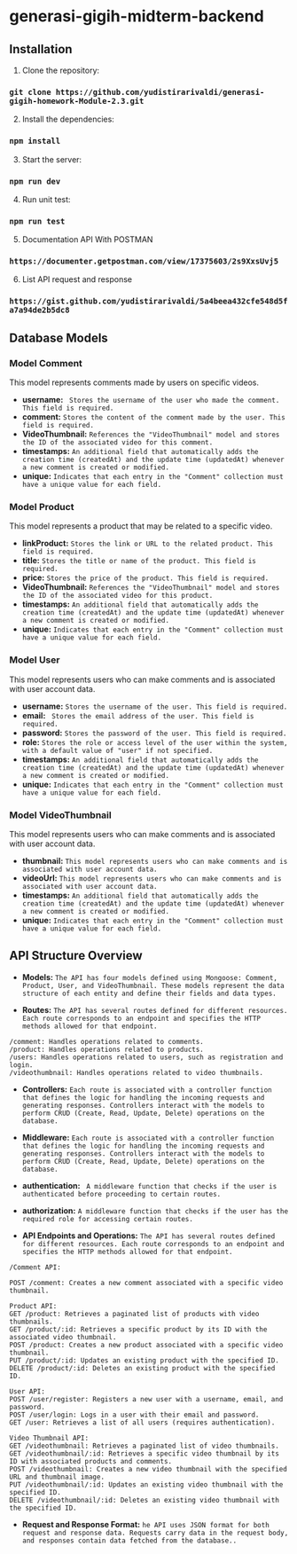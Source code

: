 # generasi-gigih-midterm-backend

## Installation

1. Clone the repository:

### `git clone https://github.com/yudistirarivaldi/generasi-gigih-homework-Module-2.3.git`


2. Install the dependencies:

### `npm install`


3. Start the server:

### `npm run dev`

4. Run unit test:

### `npm run test`

5. Documentation API With POSTMAN

### `https://documenter.getpostman.com/view/17375603/2s9XxsUvj5`

6. List API request and response

### `https://gist.github.com/yudistirarivaldi/5a4beea432cfe548d5fa7a94de2b5dc8`


## Database Models

### Model Comment

This model represents comments made by users on specific videos.

- **username:** ` Stores the username of the user who made the comment. This field is required.`
- **comment:** `Stores the content of the comment made by the user. This field is required.`
- **VideoThumbnail:** `References the "VideoThumbnail" model and stores the ID of the associated video for this comment.`
- **timestamps:** `An additional field that automatically adds the creation time (createdAt) and the update time (updatedAt) whenever a new comment is created or modified.`
- **unique:** `Indicates that each entry in the "Comment" collection must have a unique value for each field.`

### Model Product

This model represents a product that may be related to a specific video.

- **linkProduct:** `Stores the link or URL to the related product. This field is required.`
- **title:** `Stores the title or name of the product. This field is required.`
- **price:** `Stores the price of the product. This field is required.`
- **VideoThumbnail:** `References the "VideoThumbnail" model and stores the ID of the associated video for this product.`
- **timestamps:** `An additional field that automatically adds the creation time (createdAt) and the update time (updatedAt) whenever a new comment is created or modified.`
- **unique:** `Indicates that each entry in the "Comment" collection must have a unique value for each field.`

### Model User

This model represents users who can make comments and is associated with user account data.

- **username:** `Stores the username of the user. This field is required.`
- **email:** ` Stores the email address of the user. This field is required.`
- **password:** `Stores the password of the user. This field is required.`
- **role:** `Stores the role or access level of the user within the system, with a default value of "user" if not specified.`
- **timestamps:** `An additional field that automatically adds the creation time (createdAt) and the update time (updatedAt) whenever a new comment is created or modified.`
- **unique:** `Indicates that each entry in the "Comment" collection must have a unique value for each field.`

### Model VideoThumbnail

This model represents users who can make comments and is associated with user account data.

- **thumbnail:** `This model represents users who can make comments and is associated with user account data.`
- **videoUrl:** `This model represents users who can make comments and is associated with user account data.`
- **timestamps:** `An additional field that automatically adds the creation time (createdAt) and the update time (updatedAt) whenever a new comment is created or modified.`
- **unique:** `Indicates that each entry in the "Comment" collection must have a unique value for each field.`


























## API Structure Overview

- **Models:** `The API has four models defined using Mongoose: Comment, Product, User, and VideoThumbnail. These models represent the data structure of each entity and define their fields and data types.`

- **Routes:** `The API has several routes defined for different resources. Each route corresponds to an endpoint and specifies the HTTP methods allowed for that endpoint.`
```
/comment: Handles operations related to comments.
/product: Handles operations related to products.
/users: Handles operations related to users, such as registration and login.
/videothumbnail: Handles operations related to video thumbnails.
```

- **Controllers:** `Each route is associated with a controller function that defines the logic for handling the incoming requests and generating responses. Controllers interact with the models to perform CRUD (Create, Read, Update, Delete) operations on the database.`
  
- **Middleware:** `Each route is associated with a controller function that defines the logic for handling the incoming requests and generating responses. Controllers interact with the models to perform CRUD (Create, Read, Update, Delete) operations on the database.`
- **authentication:** ` A middleware function that checks if the user is authenticated before proceeding to certain routes.`
- **authorization:** `A middleware function that checks if the user has the required role for accessing certain routes.`

- **API Endpoints and Operations:** `The API has several routes defined for different resources. Each route corresponds to an endpoint and specifies the HTTP methods allowed for that endpoint.`
```
/Comment API:

POST /comment: Creates a new comment associated with a specific video thumbnail.

Product API:
GET /product: Retrieves a paginated list of products with video thumbnails.
GET /product/:id: Retrieves a specific product by its ID with the associated video thumbnail.
POST /product: Creates a new product associated with a specific video thumbnail.
PUT /product/:id: Updates an existing product with the specified ID.
DELETE /product/:id: Deletes an existing product with the specified ID.

User API:
POST /user/register: Registers a new user with a username, email, and password.
POST /user/login: Logs in a user with their email and password.
GET /user: Retrieves a list of all users (requires authentication).

Video Thumbnail API:
GET /videothumbnail: Retrieves a paginated list of video thumbnails.
GET /videothumbnail/:id: Retrieves a specific video thumbnail by its ID with associated products and comments.
POST /videothumbnail: Creates a new video thumbnail with the specified URL and thumbnail image.
PUT /videothumbnail/:id: Updates an existing video thumbnail with the specified ID.
DELETE /videothumbnail/:id: Deletes an existing video thumbnail with the specified ID.
```

- **Request and Response Format:** `he API uses JSON format for both request and response data. Requests carry data in the request body, and responses contain data fetched from the database..`


